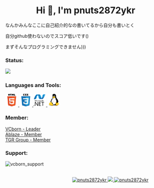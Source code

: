 <h1 align="center">Hi 👋, I'm pnuts2872ykr</h1>
<p>なんかみんなここに自己紹介的なの書いてるから自分も書いとく<p>
  <p>自分github使わないのでスコア低いです()</p>
  <p>まずそんなプログラミングできません)))</p>
  <h3 aligin="left">Status:</h3>
<img src='https://github-readme-stats.vercel.app/api?username=pnuts2872ykr&count_private=true&theme=default'>
<h3 align="left">Languages and Tools:</h3>
<p align="left"> <a href="https://www.w3.org/html/" target="_blank" rel="noreferrer"> <img src="https://raw.githubusercontent.com/devicons/devicon/master/icons/html5/html5-original-wordmark.svg" alt="html5" width="40" height="40"/> </a> <a href="https://www.w3schools.com/css/" target="_blank" rel="noreferrer"> <img src="https://raw.githubusercontent.com/devicons/devicon/master/icons/css3/css3-original-wordmark.svg" alt="css3" width="40" height="40"/> </a> <a href="https://dotnet.microsoft.com/" target="_blank" rel="noreferrer"> <img src="https://raw.githubusercontent.com/devicons/devicon/master/icons/dot-net/dot-net-original-wordmark.svg" alt="dotnet" width="40" height="40"/> </a> <a href="https://www.linux.org/" target="_blank" rel="noreferrer"> <img src="https://raw.githubusercontent.com/devicons/devicon/master/icons/linux/linux-original.svg" alt="linux" width="40" height="40"/> </a> </p>
<h3 align="left">Member:</h3>
<a href="https://vcborn.com/">VCborn - Leader</a><br>
<a href="https://ablaze.one/">Ablaze - Member</a><br>
<a href="https://tgrgroup.jp/">TGR Group - Member</a>
<h3 align="left">Support:</h3>
<p><a href="https://www.buymeacoffee.com/vcborn_support"> <img align="left" src="https://cdn.buymeacoffee.com/buttons/v2/default-yellow.png" height="50" width="210" alt="vcborn_support" /></a></p><br><br>
<p align="left"> 
  <a href="https://github.com/pnuts2872ykr/">
    <img src="https://img.shields.io/github/followers/pnuts2872ykr?style=social" alt="pnuts2872ykr" />
  </a>
  <a href="http://twitter.com/intent/follow?screen_name=pnuts2872ykr">
    <img height="20" src="https://img.shields.io/twitter/follow/pnuts2872ykr?style=social?label=Twitter&logo=twitter&style=flat" />
  </a>
<a href="https://www.youtube.com/channel/UC7yTnREo2C210AU-0fo8yRA?sub_confirmation=1">
  <img src="https://img.shields.io/youtube/channel/subscribers/UC7yTnREo2C210AU-0fo8yRA?style=social" alt="pnuts2872ykr" />
  </a>

